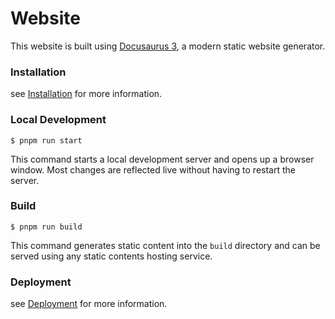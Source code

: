 # Website

This website is built using [Docusaurus 3](https://docusaurus.io/), a modern static website generator.

### Installation

see [Installation](https://docusaurus.io/docs/installation) for more information.

### Local Development

```
$ pnpm run start
```

This command starts a local development server and opens up a browser window. Most changes are reflected live without having to restart the server.

### Build

```
$ pnpm run build
```

This command generates static content into the `build` directory and can be served using any static contents hosting service.

### Deployment

see [Deployment](https://docusaurus.io/docs/deployment) for more information.